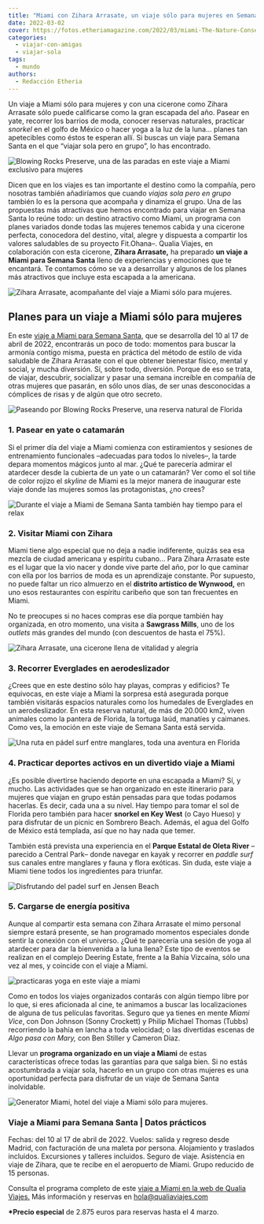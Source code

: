 ```yaml
---
title: "Miami con Zihara Arrasate, un viaje sólo para mujeres en Semana Santa"
date: 2022-03-02
cover: https://fotos.etheriamagazine.com/2022/03/miami-The-Nature-Conservancy-Blowing-Rocks-Preserve.jpg
categories: 
  - viajar-con-amigas
  - viajar-sola
tags: 
  - mundo
authors: 
  - Redacción Etheria
---
```


Un viaje a Miami sólo para mujeres y con una cicerone como Zihara Arrasate sólo puede calificarse como la gran escapada del año. Pasear en yate, recorrer los barrios de moda, conocer reservas naturales, practicar _snorkel_ en el golfo de México o hacer yoga a la luz de la luna... planes tan apetecibles como éstos te esperan allí. Si buscas un viaje para Semana Santa en el que “viajar sola pero en grupo”, lo has encontrado.

![Blowing Rocks Preserve, una de las paradas en este viaje a Miami exclusivo para mujeres](https://fotos.etheriamagazine.com/2022/03/miami-The-Nature-Conservancy-Blowing-Rocks-Preserve.jpg "Blowing Rocks Preserve, una de las paradas en este viaje a Miami exclusivo para mujeres.")

Dicen que en los viajes es tan importante el destino como la compañía, pero nosotras 
también añadiríamos que cuando _viajas sola pero en grupo_ también lo es la persona que 
acompaña y dinamiza el grupo. Una de las propuestas más atractivas que hemos encontrado 
para viajar en Semana Santa lo reúne todo: un destino atractivo como Miami, un programa 
con planes variados donde todas las mujeres tenemos cabida y una cicerone perfecta, 
conocedora del destino, vital, alegre y dispuesta a compartir los valores saludables de 
su proyecto Fit.Ohana–. Qualia Viajes, en colaboración con esta cicerone, **Zihara 
Arrasate,** ha preparado **un viaje a Miami para Semana Santa** lleno de experiencias y 
emociones que te encantará. Te contamos cómo se va a desarrollar y algunos de los planes 
más atractivos que incluye esta escapada a la americana. 

![Zihara Arrasate, acompañante del viaje a Miami sólo para mujeres.](https://fotos.etheriamagazine.com/2022/03/zihara-arrasate-miami.jpg "Zihara Arrasate, acompañante del viaje a Miami sólo para mujeres.")

## Planes para un viaje a Miami sólo para mujeres

En este [viaje a Miami para Semana 
Santa](https://qualiaviajes.com/norteamerica/estados-unidos/), que se desarrolla del 10 
al 17 de abril de 2022, encontrarás un poco de todo: momentos para buscar la armonía 
contigo misma, puesta en práctica del método de estilo de vida saludable de Zihara 
Arrasate con el que obtener bienestar físico, mental y social, y mucha diversión. Sí, 
sobre todo, diversión. Porque de eso se trata, de viajar, descubrir, socializar y pasar 
una semana increíble en compañía de otras mujeres que pasarán, en sólo unos días, de ser 
unas desconocidas a cómplices de risas y de algún que otro secreto. 

![Paseando por Blowing Rocks Preserve, una reserva natural de Florida](https://fotos.etheriamagazine.com/2022/03/The-Nature-Conservancy-Blowing-Rocks-Preserve.jpg "Paseando por Blowing Rocks Preserve, una reserva natural de Florida.")

### 1\. Pasear en yate o catamarán

Si el primer día del viaje a Miami comienza con estiramientos y sesiones de 
entrenamiento funcionales –adecuadas para todos lo niveles–, la tarde depara momentos 
mágicos junto al mar. ¿Qué te parecería admirar el atardecer desde la cubierta de un 
yate o un catamarán? Ver como el sol tiñe de color rojizo el _skyline_ de Miami es la 
mejor manera de inaugurar este viaje donde las mujeres somos las protagonistas, ¿no 
crees? 

![Durante el viaje a Miami de Semana Santa también hay tiempo para el relax](https://fotos.etheriamagazine.com/2022/03/viaje-amigas-miami.jpg "Durante el viaje a Miami de Semana Santa también hay tiempo para el relax.")

### 2\. Visitar Miami con Zihara

Miami tiene algo especial que no deja a nadie indiferente, quizás sea esa mezcla de 
ciudad americana y espíritu cubano... Para Zihara Arrasate este es el lugar que la vio 
nacer y donde vive parte del año, por lo que caminar con ella por los barrios de moda es 
un aprendizaje constante. Por supuesto, no puede faltar un rico almuerzo en el 
**distrito artístico de Wynwood,** en uno esos restaurantes con espíritu caribeño que 
son tan frecuentes en Miami. 

No te preocupes si no haces compras ese día porque también hay organizada, en otro 
momento, una visita a **Sawgrass Mills**, uno de los _outlets_ más grandes del mundo 
(con descuentos de hasta el 75%). 

![Zihara Arrasate, una cicerone llena de vitalidad y alegría](https://fotos.etheriamagazine.com/2022/03/viaje-grupo-mujeres-zihara.jpg "Zihara Arrasate, una cicerone llena de vitalidad y alegría.")

### 3\. Recorrer Everglades en aerodeslizador

¿Crees que en este destino sólo hay playas, compras y edificios? Te equivocas, en este 
viaje a Miami la sorpresa está asegurada porque también visitarás espacios naturales 
como los humedales de Everglades en un aerodeslizador. En esta reserva natural, de más 
de 20.000 km2, viven animales como la pantera de Florida, la tortuga laúd, manatíes y 
caimanes. Como ves, la emoción en este viaje de Semana Santa está servida. 

![Una ruta en pádel surf entre manglares, toda una aventura en Florida](https://fotos.etheriamagazine.com/2022/03/viaje-miami-yoga-padel-surf.jpg "Una ruta entre manglares, toda una aventura en Florida.")

### 4\. Practicar deportes activos en un divertido viaje a Miami

¿Es posible divertirse haciendo deporte en una escapada a Miami? Sí, y mucho. Las 
actividades que se han organizado en este itinerario para mujeres que viajan en grupo 
están pensadas para que todas podamos hacerlas. Es decir, cada una a su nivel. Hay 
tiempo para tomar el sol de Florida pero también para hacer **snorkel en Key West** (o 
Cayo Hueso) y para disfrutar de un picnic en Sombrero Beach. Además, el agua del Golfo 
de México está templada, así que no hay nada que temer. 

También está prevista una experiencia en el **Parque Estatal de Oleta River** –parecido 
a Central Park– donde navegar en kayak y recorrer en _paddle surf_ sus canales entre 
manglares y fauna y flora exóticas. Sin duda, este viaje a Miami tiene todos los 
ingredientes para triunfar. 

![Disfrutando del padel surf en Jensen Beach](https://fotos.etheriamagazine.com/2022/03/Paddleboarding-in-Jensen-Beach.jpg "Disfrutando del paddle surf en Jensen Beach.")

### 5\. Cargarse de energía positiva

Aunque al compartir esta semana con Zihara Arrasate el mimo personal siempre estará 
presente, se han programado momentos especiales donde sentir la conexión con el 
universo. ¿Qué te parecería una sesión de yoga al atardecer para dar la bienvenida a la 
luna llena? Este tipo de eventos se realizan en el complejo Deering Estate, frente a la 
Bahía Vizcaína, sólo una vez al mes, y coincide con el viaje a Miami. 

![practicaras yoga en este viaje a miami](https://fotos.etheriamagazine.com/2022/03/yoga-naturaleza-miami.jpg "El yoga y la meditación son actividades que benefician a tu salud.")

Como en todos los viajes organizados contarás con algún tiempo libre por lo que, si eres 
aficionada al cine, te animamos a buscar las localizaciones de alguna de tus películas 
favoritas. Seguro que ya tienes en mente _Miami Vice_, con Don Johnson (Sonny Crockett) 
y Philip Michael Thomas (Tubbs) recorriendo la bahía en lancha a toda velocidad; o las 
divertidas escenas de _­­Algo pasa con Mary,_ con Ben Stiller y Cameron Diaz. 

Llevar un **programa organizado en un viaje a Miami** de estas características ofrece 
todas las garantías para que salga bien. Si no estás acostumbrada a viajar sola, hacerlo 
en un grupo con otras mujeres es una oportunidad perfecta para disfrutar de un viaje de 
Semana Santa inolvidable. 

![Generator Miami, hotel del viaje a Miami sólo para mujeres.](https://fotos.etheriamagazine.com/2022/03/viaje-miami-hotel.jpg "Generator Miami, hotel del viaje a Miami sólo para mujeres.")

### Viaje a Miami para Semana Santa | Datos prácticos

Fechas: del 10 al 17 de abril de 2022. Vuelos: salida y regreso desde Madrid, con 
facturación de una maleta por persona. Alojamiento y traslados incluidos. Excursiones y 
talleres incluidos. Seguro de viaje. Asistencia en viaje de Zihara, que te recibe en el 
aeropuerto de Miami. Grupo reducido de 15 personas. 

Consulta el programa completo de este [viaje a Miami en la web de Qualia 
Viajes.](https://qualiaviajes.com/norteamerica/estados-unidos/) Más información y 
reservas en hola@qualiaviajes.com 

**\*Precio especial** de 2.875 euros para reservas hasta el 4 marzo.

